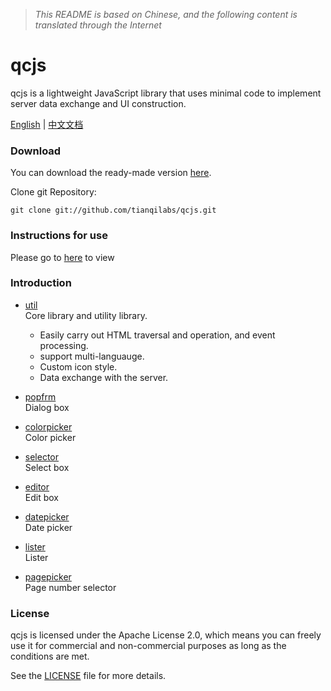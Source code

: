 > _This README is based on Chinese, and the following content is translated through the Internet_

# qcjs
qcjs is a lightweight JavaScript library that uses minimal code to implement server data exchange and UI construction.

[English](README.md) | [中文文档](README-zh.md)

### Download
You can download the ready-made version [here](../../releases).

Clone git Repository:
```shell script
git clone git://github.com/tianqilabs/qcjs.git
```
### Instructions for use    
Please go to [here](http://quickcore.org/qcjs/doc) to view

### Introduction

* [util](/util/ )   
    Core library and utility library.
    * Easily carry out HTML traversal and operation, and event processing.
    * support multi-languauge.
    * Custom icon style.
    * Data exchange with the server.
    
* [popfrm](/control/)     
    Dialog box
    
* [colorpicker](/control/)   
    Color picker
    
* [selector](/control/)    
    Select box
    
* [editor](/control/)  
    Edit box
    
* [datepicker](/control/)  
    Date picker
    
* [lister](/control/)  
    Lister
    
* [pagepicker](/control/)   
    Page number selector
    


### License
qcjs is licensed under the Apache License 2.0, which means you can freely use it for commercial and non-commercial purposes as long as the conditions are met.

See the [LICENSE](/LICENSE) file for more details.

